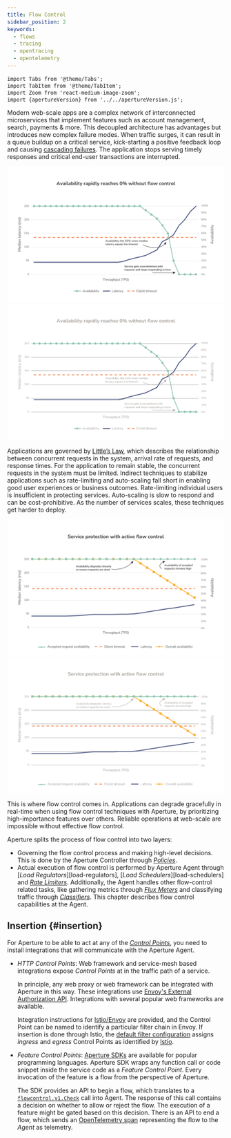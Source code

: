 ```yaml
---
title: Flow Control
sidebar_position: 2
keywords:
  - flows
  - tracing
  - opentracing
  - opentelemetry
---
```


```mdx-code-block
import Tabs from '@theme/Tabs';
import TabItem from '@theme/TabItem';
import Zoom from 'react-medium-image-zoom';
import {apertureVersion} from '../../apertureVersion.js';
```

Modern web-scale apps are a complex network of interconnected microservices that
implement features such as account management, search, payments & more. This
decoupled architecture has advantages but introduces new complex failure modes.
When traffic surges, it can result in a queue buildup on a critical service,
kick-starting a positive feedback loop and causing
[cascading failures](https://sre.google/sre-book/addressing-cascading-failures/).
The application stops serving timely responses and critical end-user
transactions are interrupted.

![Absence of flow control](assets/img/no-flow-control.png#gh-light-mode-only)
![Absence of flow control](assets/img/no-flow-control-dark.png#gh-dark-mode-only)

Applications are governed by
[Little’s Law](https://en.wikipedia.org/wiki/Little%27s_law), which describes
the relationship between concurrent requests in the system, arrival rate of
requests, and response times. For the application to remain stable, the
concurrent requests in the system must be limited. Indirect techniques to
stabilize applications such as rate-limiting and auto-scaling fall short in
enabling good user experiences or business outcomes. Rate-limiting individual
users is insufficient in protecting services. Auto-scaling is slow to respond
and can be cost-prohibitive. As the number of services scales, these techniques
get harder to deploy.

![Reliability with flow control](assets/img/active-flow-control.png#gh-light-mode-only)
![Reliability with flow control](assets/img/active-flow-control-dark.png#gh-dark-mode-only)

This is where flow control comes in. Applications can degrade gracefully in
real-time when using flow control techniques with Aperture, by prioritizing
high-importance features over others. Reliable operations at web-scale are
impossible without effective flow control.

Aperture splits the process of flow control into two layers:

- Governing the flow control process and making high-level decisions. This is
  done by the Aperture Controller through [_Policies_][policies].
- Actual execution of flow control is performed by Aperture Agent through [_Load
  Regulators_][load-regulators], [_Load Schedulers_][load-schedulers] and [_Rate
  Limiters_][rate-limiter]. Additionally, the Agent handles other flow-control
  related tasks, like gathering metrics through [_Flux Meters_][flux-meter] and
  classifying traffic through [_Classifiers_][classifier]. This chapter
  describes flow control capabilities at the Agent.

## Insertion {#insertion}

For Aperture to be able to act at any of the [_Control Points_][control-point],
you need to install integrations that will communicate with the Aperture Agent.

- _HTTP_ _Control Points_: Web framework and service-mesh based integrations
  expose _Control Points_ at in the traffic path of a service.

  In principle, any web proxy or web framework can be integrated with Aperture
  in this way. These integrations use [Envoy's External Authorization
  API][ext-authz]. Integrations with several popular web frameworks are
  available.

  Integration instructions for [Istio/Envoy][istio] are provided, and the
  Control Point can be named to identify a particular filter chain in Envoy. If
  insertion is done through Istio, the
  [default filter configuration](/get-started/integrations/flow-control/envoy/istio.md#envoy-filter)
  assigns _ingress_ and _egress_ Control Points as identified by
  [Istio][istio-patch-context].

- _Feature_ _Control Points_:
  [Aperture SDKs](/get-started/integrations/flow-control/sdk/sdk.md) are
  available for popular programming languages. Aperture SDK wraps any function
  call or code snippet inside the service code as a _Feature_ _Control Point_.
  Every invocation of the feature is a flow from the perspective of Aperture.

  The SDK provides an API to begin a flow, which translates to a
  [`flowcontrol.v1.Check`][flowcontrol-proto] call into Agent. The response of
  this call contains a decision on whether to allow or reject the flow. The
  execution of a feature might be gated based on this decision. There is an API
  to end a flow, which sends an [OpenTelemetry span][span] representing the flow
  to the _Agent_ as telemetry.

[policies]: /concepts/policy/policy.md
[control-point]: ./flow-selector.md#control-point
[load-scheduler]: ./components/load-scheduler.md
[load-regulator]: ./components/load-regulator.md
[rate-limiter]: ./components/rate-limiter.md
[flux-meter]: ./resources/flux-meter.md
[classifier]: ./resources/classifier.md
[span]: https://opentelemetry.io/docs/reference/specification/trace/api/#span
[istio]: /get-started/integrations/flow-control/envoy/istio.md
[ext-authz]:
  https://www.envoyproxy.io/docs/envoy/latest/api-v3/service/auth/v3/external_auth.proto#authorization-service-proto
[flowcontrol-proto]:
  https://buf.build/fluxninja/aperture/docs/main:aperture.flowcontrol.check.v1
[istio-patch-context]:
  https://istio.io/latest/docs/reference/config/networking/envoy-filter/#EnvoyFilter-PatchContext
